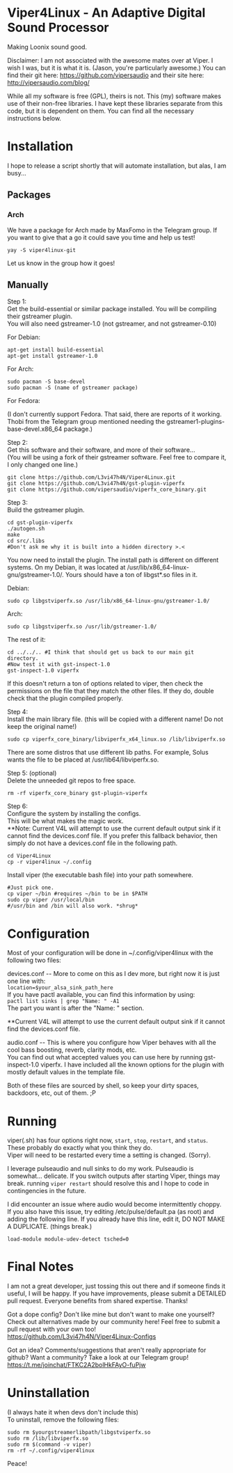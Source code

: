 # Viper4Linux - An Adaptive Digital Sound Processor
Making Loonix sound good.  

Disclaimer: 
I am not associated with the awesome mates over at Viper. I wish I was, but it is what it is. (Jason, you're particularly awesome.)  You can find their git here: https://github.com/vipersaudio  and their site here: http://vipersaudio.com/blog/  

While all my software is free (GPL), theirs is not. This (my) software makes use of their non-free libraries. I have kept these libraries separate from this code, but it is dependent on them. You can find all the necessary instructions below. 

# Installation
I hope to release a script shortly that will automate installation, but alas, I am busy...

## Packages

### Arch  
We have a package for Arch made by MaxFomo in the Telegram group. If you want to give that a go it could save you time and help us test!  

    yay -S viper4linux-git  
    
Let us know in the group how it goes!  

## Manually

Step 1:  
  Get the build-essential or similar package installed. You will be compiling their gstreamer plugin.  
  You will also need gstreamer-1.0 (not gstreamer, and not gstreamer-0.10)  
  
  For Debian:  
  
    apt-get install build-essential  
    apt-get install gstreamer-1.0 
    
  For Arch:  
  
    sudo pacman -S base-devel  
    sudo pacman -S (name of gstreamer package)  
    
  For Fedora:
  
  (I don't currently support Fedora. That said, there are reports of it working. Thobi from the Telegram group mentioned needing the gstreamer1-plugins-base-devel.x86_64 package.)  

Step 2:  
  Get this software and their software, and more of their software...  
  (You will be using a fork of their gstreamer software. Feel free to compare it, I only changed one line.)  
  
    git clone https://github.com/L3vi47h4N/Viper4Linux.git  
    git clone https://github.com/L3vi47h4N/gst-plugin-viperfx  
    git clone https://github.com/vipersaudio/viperfx_core_binary.git  
  
Step 3:  
  Build the gstreamer plugin.  

    cd gst-plugin-viperfx  
    ./autogen.sh  
    make  
    cd src/.libs
    #Don't ask me why it is built into a hidden directory >.<
  
  You now need to install the plugin. The install path is different on different systems. On my Debian, it was located at /usr/lib/x86_64-linux-gnu/gstreamer-1.0/. Yours should have a ton of libgst*.so files in it.  

  Debian:  
  
    sudo cp libgstviperfx.so /usr/lib/x86_64-linux-gnu/gstreamer-1.0/  
  Arch:  
  
    sudo cp libgstviperfx.so /usr/lib/gstreamer-1.0/  
    
  The rest of it:  
  
    cd ../../.. #I think that should get us back to our main git directory.
    #Now test it with gst-inspect-1.0
    gst-inspect-1.0 viperfx
    
  If this doesn't return a ton of options related to viper, then check the permissions on the file that they match the other files. If they do, double check that the plugin compiled properly.  
  
Step 4:  
  Install the main library file. (this will be copied with a different name! Do not keep the original name!)
    
    sudo cp viperfx_core_binary/libviperfx_x64_linux.so /lib/libviperfx.so
  
  There are some distros that use different lib paths. For example, Solus wants the file to be placed at /usr/lib64/libviperfx.so. 
  
Step 5: (optional)  
  Delete the unneeded git repos to free space.  
  
    rm -rf viperfx_core_binary gst-plugin-viperfx
    
Step 6:  
  Configure the system by installing the configs.  
  This will be what makes the magic work.  
  **Note: Current V4L will attempt to use the current default output sink if it cannot find the devices.conf file. If you prefer this fallback behavior, then simply do not have a devices.conf file in the following path. 
    
    cd Viper4Linux
    cp -r viper4linux ~/.config  
    
  Install viper (the executable bash file) into your path somewhere.
  
    #Just pick one.
    cp viper ~/bin #requires ~/bin to be in $PATH
    sudo cp viper /usr/local/bin
    #/usr/bin and /bin will also work. *shrug*
    
# Configuration  
Most of your configuration will be done in ~/.config/viper4linux with the following two files:  
  
  devices.conf -- More to come on this as I dev more, but right now it is just one line with:  
      `location=$your_alsa_sink_path_here`  
    If you have pactl available, you can find this information by using:  
      `pactl list sinks | grep "Name: " -A1`  
    The part you want is after the "Name: " section.  
    
   **Current V4L will attempt to use the current default output sink if it cannot find the devices.conf file. 
    

 
  audio.conf -- This is where you configure how Viper behaves with all the cool bass boosting, reverb, clarity mods, etc.  
    You can find out what accepted values you can use here by running gst-inspect-1.0 viperfx. I have included all the known options for the plugin with mostly default values in the template file. 
  
  Both of these files are sourced by shell, so keep your dirty spaces, backdoors, etc, out of them. ;P  
  
  
# Running  
viper(.sh) has four options right now, `start`, `stop`, `restart`, and `status`. These probably do exactly what you think they do.  
Viper will need to be restarted every time a setting is changed. (Sorry).

I leverage pulseaudio and null sinks to do my work. Pulseaudio is somewhat... delicate. If you switch outputs after starting Viper, things may break. running `viper restart` should resolve this and I hope to code in contingencies in the future.  

I did encounter an issue where audio would become intermittently choppy. If you also have this issue, try editing /etc/pulse/default.pa (as root) and adding the following line. If you already have this line, edit it, DO NOT MAKE A DUPLICATE. (things break.)  

  `load-module module-udev-detect tsched=0`  

# Final Notes  
I am not a great developer, just tossing this out there and if someone finds it useful, I will be happy. If you have improvements, please submit a DETAILED pull request. Everyone benefits from shared expertise. Thanks!  

Got a dope config? Don't like mine but don't want to make one yourself? Check out alternatives made by our community here! Feel free to submit a pull request with your own too!  
    https://github.com/L3vi47h4N/Viper4Linux-Configs  

Got an idea? Comments/suggestions that aren't really appropriate for github? Want a community? Take a look at our Telegram group!  
    https://t.me/joinchat/FTKC2A2bolHkFAyO-fuPjw  

# Uninstallation  
(I always hate it when devs don't include this)  
To uninstall, remove the following files:  

    sudo rm $yourgstreamerlibpath/libgstviperfx.so
    sudo rm /lib/libviperfx.so
    sudo rm $(command -v viper)
    rm -rf ~/.config/viper4linux
    
Peace!
